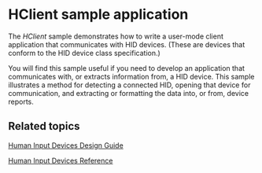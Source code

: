 <!---
    name:  HClient sample application
    platform: WDM
    language: cpp
    category: HID
    description: Demonstrates how to write a user-mode client application that communicates with HID devices.
    samplefwlink: http://go.microsoft.com/fwlink/p/?LinkId=617730
--->


HClient sample application
==========================

The *HClient* sample demonstrates how to write a user-mode client application that communicates with HID devices. (These are devices that conform to the HID device class specification.)

You will find this sample useful if you need to develop an application that communicates with, or extracts information from, a HID device. This sample illustrates a method for detecting a connected HID, opening that device for communication, and extracting or formatting the data into, or from, device reports.

Related topics
--------------

[Human Input Devices Design Guide](http://msdn.microsoft.com/en-us/library/windows/hardware/ff539952)

[Human Input Devices Reference](http://msdn.microsoft.com/en-us/library/windows/hardware/ff539956)


